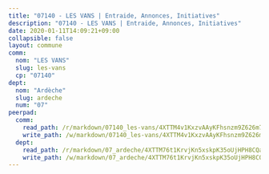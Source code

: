 ```yaml
---
title: "07140 - LES VANS | Entraide, Annonces, Initiatives"
description: "07140 - LES VANS | Entraide, Annonces, Initiatives"
date: 2020-01-11T14:09:21+09:00
collapsible: false
layout: commune
comm:
  nom: "LES VANS"
  slug: les-vans
  cp: "07140"
dept:
  nom: "Ardèche"
  slug: ardeche
  num: "07"
peerpad:
  comm:
    read_path: /r/markdown/07140_les-vans/4XTTM4v1KxzvAAyKFhsnzm9Z626m7iRhh2ndcWt4p83b4ghWB
    write_path: /w/markdown/07140_les-vans/4XTTM4v1KxzvAAyKFhsnzm9Z626m7iRhh2ndcWt4p83b4ghWB-K3TgV2jNBuC6Kyw2WKcx9EWPLtFo412UDraby8PC9Rb7nifDvtG3DpnuQFR7PuFB1VM2nNUVoscCnXwZdYnYQLYQxsXtD46F9CdZBVh9VJBLqkJdc7v2KJ2P6WegXNDCY6xGpHhD
  dept:
    read_path: /r/markdown/07_ardeche/4XTTM76t1KrvjKn5xskpK35oUjHPH8CQaLdMsC4TVbgaVPp9H
    write_path: /w/markdown/07_ardeche/4XTTM76t1KrvjKn5xskpK35oUjHPH8CQaLdMsC4TVbgaVPp9H-K3TgTz6XqMtb1TG26LozWQGWzYCmeEroVRKKCBntm7SADEzfC88gC5qx4GzHEVb3Y3CHH1FRtgCq45v9wokwFBFS6YysdmDNnD29f5C4C6FuF2ZpCUFJZY3XzmFx1kWscUwpw6qR
---
```


